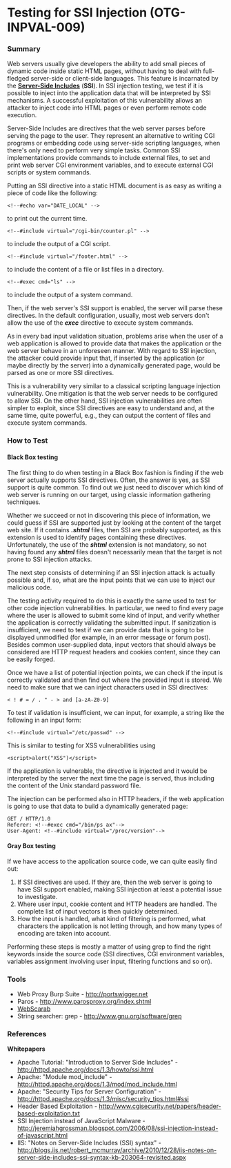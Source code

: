 # Testing for SSI Injection (OTG-INPVAL-009)


### Summary

Web servers usually give developers the ability to add small pieces of dynamic code inside static HTML pages, without having to deal with full-fledged server-side or client-side languages. This feature is incarnated by the **[Server-Side Includes](https://www.owasp.org/index.php/Server-Side_Includes_%28SSI%29_Injection)** (**SSI**). In SSI injection testing, we test if it is possible to inject into the application data that will be interpreted by SSI mechanisms. A successful exploitation of this vulnerability allows an attacker to inject code into HTML pages or even perform remote code execution.


Server-Side Includes are directives that the web server parses before serving the page to the user. They represent an alternative to writing CGI programs or embedding code using server-side scripting languages, when there's only need to perform very simple tasks. Common SSI implementations provide commands to include external files, to set and print web server CGI environment variables, and to execute external CGI scripts or system commands.


Putting an SSI directive into a static HTML document is as easy as writing a piece of code like the following:<br>

```
<!--#echo var="DATE_LOCAL" -->
```

to print out the current time.<br>

```
<!--#include virtual="/cgi-bin/counter.pl" -->
```

to include the output of a CGI script.<br>

```
<!--#include virtual="/footer.html" -->
```

to include the content of a file or list files in a directory.<br>

```
<!--#exec cmd="ls" -->
```

to include the output of a system command.<br>


Then, if the web server's SSI support is enabled, the server will parse these directives. In the default configuration, usually, most web servers don't allow the use of the ***exec*** directive to execute system commands.<br>


As in every bad input validation situation, problems arise when the user of a web application is allowed to provide data that makes the application or the web server behave in an unforeseen manner. With regard to SSI injection, the attacker could provide input that, if inserted by the application (or maybe directly by the server) into a dynamically generated page, would be parsed as one or more SSI directives.<br>


This is a vulnerability very similar to a classical scripting language injection vulnerability. One mitigation is that the web server needs to be configured to allow SSI. On the other hand, SSI injection vulnerabilities are often simpler to exploit, since SSI directives are easy to understand and, at the same time, quite powerful, e.g., they can output the content of files and execute system commands.<br>

### How to Test

#### Black Box testing

The first thing to do when testing in a Black Box fashion is finding if the web server actually supports SSI directives. Often, the answer is yes, as SSI support is quite common. To find out we just need to discover which kind of web server is running on our target, using classic information gathering techniques.<br>


Whether we succeed or not in discovering this piece of information, we could guess if SSI are supported just by looking at the content of the target web site. If it contains ***.shtml*** files, then SSI are probably supported, as this extension is used to identify pages containing these directives. Unfortunately, the use of the ***shtml*** extension is not mandatory, so not having found any ***shtml*** files doesn't necessarily mean that the target is not prone to SSI injection attacks.<br>


The next step consists of determining if an SSI injection attack is actually possible and, if so, what are the input points that we can use to inject our malicious code.<br>


The testing activity required to do this is exactly the same used to test for other code injection vulnerabilities. In particular, we need to find every page where the user is allowed to submit some kind of input, and verify whether the application is correctly validating the submitted input. If sanitization is insufficient, we need to test if we can provide data that is going to be displayed unmodified (for example, in an error message or forum post). Besides common user-supplied data, input vectors that should always be considered are HTTP request headers and cookies content, since they can be easily forged.<br>


Once we have a list of potential injection points, we can check if the input is correctly validated and then find out where the provided input is stored. We need to make sure that we can inject characters used in SSI directives:<br>

```
< ! # = / . " - > and [a-zA-Z0-9]
```

To test if validation is insufficient, we can input, for example, a string like the following in an input form:<br>

```
<!--#include virtual="/etc/passwd" -->
```

This is similar to testing for XSS vulnerabilities using<br>

```
<script>alert("XSS")</script>
```


If the application is vulnerable, the directive is injected and it would be interpreted by the server the next time the page is served, thus including the content of the Unix standard password file.<br>


The injection can be performed also in HTTP headers, if the web application is going to use that data to build a dynamically generated page:<br>

```
GET / HTTP/1.0
Referer: <!--#exec cmd="/bin/ps ax"-->
User-Agent: <!--#include virtual="/proc/version"-->
```


#### Gray Box testing

If we have access to the application source code, we can quite easily find out:<br>
1. If SSI directives are used. If they are, then the web server is going to have SSI support enabled, making SSI injection at least a potential issue to investigate.<br>
2. Where user input, cookie content and HTTP headers are handled. The complete list of input vectors is then quickly determined.<br>
3. How the input is handled, what kind of filtering is performed, what characters the application is not letting through, and how many types of encoding are taken into account.<br>


Performing these steps is mostly a matter of using grep to find the right keywords inside the source code (SSI directives, CGI environment variables, variables assignment involving user input, filtering functions and so on).


### Tools
* Web Proxy Burp Suite - http://portswigger.net
* Paros - http://www.parosproxy.org/index.shtml
* [WebScarab](https://www.owasp.org/index.php/OWASP_WebScarab_Project)
* String searcher: grep - http://www.gnu.org/software/grep

### References
**Whitepapers**<br>
* Apache Tutorial: "Introduction to Server Side Includes" - http://httpd.apache.org/docs/1.3/howto/ssi.html<br>
* Apache: "Module mod_include" - http://httpd.apache.org/docs/1.3/mod/mod_include.html<br>
* Apache: "Security Tips for Server Configuration" - http://httpd.apache.org/docs/1.3/misc/security_tips.html#ssi<br>
* Header Based Exploitation - http://www.cgisecurity.net/papers/header-based-exploitation.txt<br>
* SSI Injection instead of JavaScript Malware - http://jeremiahgrossman.blogspot.com/2006/08/ssi-injection-instead-of-javascript.html
* IIS: "Notes on Server-Side Includes (SSI) syntax" - http://blogs.iis.net/robert_mcmurray/archive/2010/12/28/iis-notes-on-server-side-includes-ssi-syntax-kb-203064-revisited.aspx<br>
